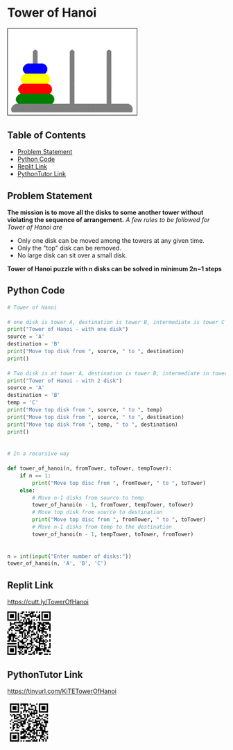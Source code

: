 # Tower of Hanoi
<img src="./img/TOHExample.gif" style="width:300px;" class="center"/>

## Table of Contents

- [Problem Statement](https://github.com/Professor-Sathish/GE8151-UNIT-ILLUSTRATIVE-PROGRAMS/blob/master/MinNumInAList.md#problem-statement)
- [Python Code](https://github.com/Professor-Sathish/GE8151-UNIT-ILLUSTRATIVE-PROGRAMS/blob/master/MinNumInAList.md#python-code)
- [Replit Link](https://github.com/Professor-Sathish/GE8151-UNIT-ILLUSTRATIVE-PROGRAMS/blob/master/MinNumInAList.md#replit-link)
- [PythonTutor Link](https://github.com/Professor-Sathish/GE8151-UNIT-ILLUSTRATIVE-PROGRAMS/blob/master/MinNumInAList.md#pythontutor-link)

## Problem Statement

**The mission is to move all the disks to some another tower without violating the sequence of arrangement.**
_A few rules to be followed for Tower of Hanoi are_

- Only one disk can be moved among the towers at any given time.
- Only the "top" disk can be removed.
- No large disk can sit over a small disk.

**Tower of Hanoi puzzle with n disks can be solved in minimum 2n−1 steps**

## Python Code

```python
# Tower of Hanoi

# one disk is tower A, destination is tower B, intermediate is tower C
print("Tower of Hanoi - with one disk")
source = 'A'
destination = 'B'
print("Move top disk from ", source, " to ", destination)
print()

# Two disk is at tower A, destination is tower B, intermediate in tower C
print("Tower of Hanoi - with 2 disk")
source = 'A'
destination = 'B'
temp = 'C'
print("Move top disk from ", source, " to ", temp)
print("Move top disk from ", source, " to ", destination)
print("Move top disk from ", temp, " to ", destination)
print()


# In a recursive way

def tower_of_hanoi(n, fromTower, toTower, tempTower):
    if n == 1:
        print("Move top disc from ", fromTower, " to ", toTower)
    else:
        # Move n-1 disks from source to temp
        tower_of_hanoi(n - 1, fromTower, tempTower, toTower)
        # Move top disk from source to destination
        print("Move top disc from ", fromTower, " to ", toTower)
        # Move n-1 disks from temp to the destination
        tower_of_hanoi(n - 1, tempTower, toTower, fromTower)


n = int(input("Enter number of disks:"))
tower_of_hanoi(n, 'A', 'B', 'C')

```

## Replit Link
https://cutt.ly/TowerOfHanoi

<img src="./img/TowerOfHanoi.png" style="width:100px;"/>


## PythonTutor Link


https://tinyurl.com/KiTETowerOfHanoi

<img src="./img/TowerOfHanoiVisual.png" style="width:100px;"/>
